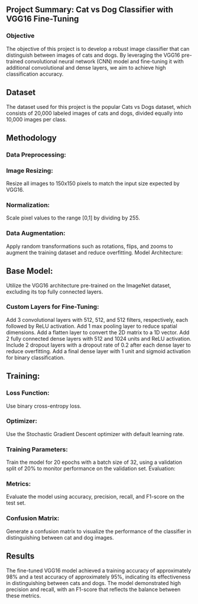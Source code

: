 ## Project Summary: Cat vs Dog Classifier with VGG16 Fine-Tuning
### Objective
The objective of this project is to develop a robust image classifier that can distinguish between images of cats and dogs. By leveraging the VGG16 pre-trained convolutional neural network (CNN) model and fine-tuning it with additional convolutional and dense layers, we aim to achieve high classification accuracy.

## Dataset
The dataset used for this project is the popular Cats vs Dogs dataset, which consists of 20,000 labeled images of cats and dogs, divided equally into 10,000 images per class.

## Methodology
### Data Preprocessing:

### Image Resizing:
Resize all images to 150x150 pixels to match the input size expected by VGG16.

### Normalization:
Scale pixel values to the range [0,1] by dividing by 255.

### Data Augmentation:
Apply random transformations such as rotations, flips, and zooms to augment the training dataset and reduce overfitting.
Model Architecture:

## Base Model:
Utilize the VGG16 architecture pre-trained on the ImageNet dataset, excluding its top fully connected layers.
### Custom Layers for Fine-Tuning:
Add 3 convolutional layers with 512, 512, and 512 filters, respectively, each followed by ReLU activation.
Add 1 max pooling layer to reduce spatial dimensions.
Add a flatten layer to convert the 2D matrix to a 1D vector.
Add 2 fully connected dense layers with 512 and 1024 units and ReLU activation.
Include 2 dropout layers with a dropout rate of 0.2 after each dense layer to reduce overfitting.
Add a final dense layer with 1 unit and sigmoid activation for binary classification.
## Training:

### Loss Function:
Use binary cross-entropy loss.
### Optimizer:
Use the Stochastic Gradient Descent optimizer with default learning rate.
### Training Parameters:
Train the model for 20 epochs with a batch size of 32, using a validation split of 20% to monitor performance on the validation set.
Evaluation:

### Metrics:
Evaluate the model using accuracy, precision, recall, and F1-score on the test set.
### Confusion Matrix:
Generate a confusion matrix to visualize the performance of the classifier in distinguishing between cat and dog images.
## Results
The fine-tuned VGG16 model achieved a training accuracy of approximately 98% and a test accuracy of approximately 95%, indicating its effectiveness in distinguishing between cats and dogs.
The model demonstrated high precision and recall, with an F1-score that reflects the balance between these metrics.
